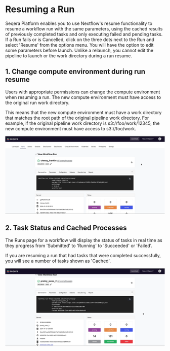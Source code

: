 # Resuming a Run

Seqera Platform enables you to use Nextflow's resume functionality to resume a workflow run with the same parameters, using the cached results of previously completed tasks and only executing failed and pending tasks. If a Run fails or is Cancelled, click on the three dots next to the Run and select 'Resume' from the options menu. You will have the option to edit some parameters before launch. Unlike a relaunch, you cannot edit the pipeline to launch or the work directory during a run resume.

## 1. Change compute environment during run resume

Users with appropriate permissions can change the compute environment when resuming a run. The new compute environment must have access to the original run work directory.

This means that the new compute environment must have a work directory that matches the root path of the original pipeline work directory. For example, if the original pipeline work directory is s3://foo/work/12345, the new compute environment must have access to s3://foo/work.

![Resuming a run](docs/images/sp-cloud-resume-a-run.gif)

## 2. Task Status and Cached Processes

The Runs page for a workflow will display the status of tasks in real time as they progress from 'Submitted' to 'Running' to 'Succeeded' or 'Failed'.

If you are resuming a run that had tasks that were completed successfully, you will see a number of tasks shown as 'Cached'.

![Cached processes](docs/images/sp-cloud-cached-processes.gif)
